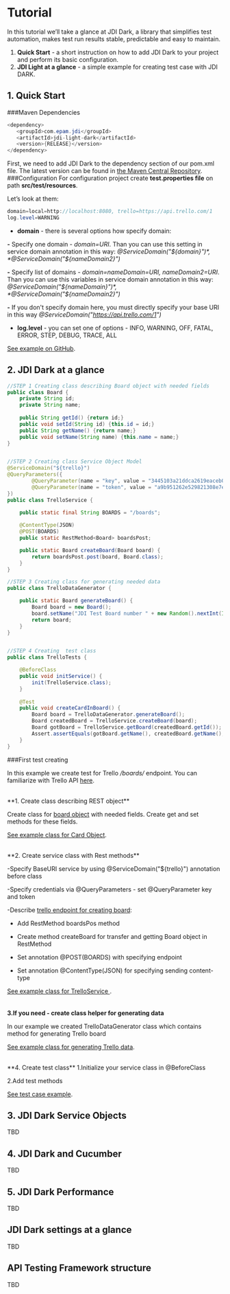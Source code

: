 # Tutorial

In this tutorial we’ll take a glance at JDI Dark, a library that simplifies test automation, makes test run results stable, predictable and easy to maintain.

1. **Quick Start** - a short instruction on how to add JDI Dark to your project and perform its basic configuration.
2. **JDI Light at a glance** -  a simple example for creating test case with JDI DARK. 

## 1. Quick Start
###Maven Dependencies
 ```java
<dependency>
    <groupId>com.epam.jdi</groupId>
    <artifactId>jdi-light-dark</artifactId>
    <version>{RELEASE}</version>
</dependency>
 ```
First, we need to add JDI Dark to the dependency section of our pom.xml file.
The latest version can be found in <a href="https://search.maven.org/classic/#search%7Cga%7C1%7Cjdi-dark" target="_blank">the Maven Central Repository</a>.
###Configuration
For configuration project create **test.properties file** on path **src/test/resources**.

Let’s look at them:

 ```java
domain=local=http://localhost:8080, trello=https://api.trello.com/1
log.level=WARNING
 ```
 + **domain** - there is several options how specify domain:
 
 **-** Specify one domain - *domain=URI*. Than you can use this setting in service domain annotation in this way:  *@ServiceDomain("${domain}")*, *@ServiceDomain("${nameDomain2}")*
 
 **-** Specify list of domains - *domain=nameDomain=URI, nameDomain2=URI*. Than you can use this variables in service domain annotation in this way:  *@ServiceDomain("${nameDomain}")*, *@ServiceDomain("${nameDomain2}")*     
       
 **-** If you don't specify domain here, you must directly specify your base URI in this way *@ServiceDomain("https://api.trello.com/1")*  
    


 + **log.level** - you can set one of options - INFO, WARNING, OFF, FATAL, ERROR, STEP, DEBUG, TRACE, ALL

<a href="https://github.com/jdi-testing/jdi-dark/blob/master/jdi-dark-tests/src/test/resources/test.properties" target="_blank">See example on GitHub</a>.

## 2. JDI Dark at a glance

```java
//STEP 1 Creating class describing Board object with needed fields   
public class Board {
    private String id;
    private String name;
    
    public String getId() {return id;}
    public void setId(String id) {this.id = id;}
    public String getName() {return name;}
    public void setName(String name) {this.name = name;}
}


//STEP 2 Creating class Service Object Model
@ServiceDomain("${trello}")
@QueryParameters({
        @QueryParameter(name = "key", value = "3445103a21ddca2619eaceb0e833d0db"),
        @QueryParameter(name = "token", value = "a9b951262e529821308e7ecbc3e4b7cfb14a24fef5ea500a68c69d374009fcc0")
})
public class TrelloService {

    public static final String BOARDS = "/boards";
    
    @ContentType(JSON)
    @POST(BOARDS)
    public static RestMethod<Board> boardsPost;

    public static Board createBoard(Board board) {
        return boardsPost.post(board, Board.class);
    }
}

//STEP 3 Creating class for generating needed data
public class TrelloDataGenerator {

    public static Board generateBoard() {
        Board board = new Board();
        board.setName("JDI Test Board number " + new Random().nextInt(Integer.MAX_VALUE));
        return board;
    }
}


//STEP 4 Creating  test class
public class TrelloTests {

    @BeforeClass
    public void initService() {
        init(TrelloService.class);
    }
    
    @Test
    public void createCardInBoard() {    
        Board board = TrelloDataGenerator.generateBoard();
        Board createdBoard = TrelloService.createBoard(board);
        Board gotBoard = TrelloService.getBoard(createdBoard.getId());
        Assert.assertEquals(gotBoard.getName(), createdBoard.getName(), "Name of created board is incorrect");
    }
}
```

###First test creating

In this example we create test for Trello */boards/* endpoint. You can familiarize with  Trello API  <a href="https://developers.trello.com/reference/#boardsid" target="_blank">here</a>.

<br/>
**1. Create class describing REST object** 

Create class for <a href="https://developers.trello.com/reference/#board-object" target="_blank">board object</a> with needed fields. Create get and set methods for these fields.  
 
<a href="https://github.com/jdi-testing/jdi-dark/blob/master/jdi-dark-tests/src/main/java/com/epam/jdi/dto/Board.java" target="_blank">See example class for Card Object</a>.

<br/>
**2. Create  service class with Rest methods** 

-Specify BaseURI service by using @ServiceDomain("${trello}") annotation before class 

-Specify credentials via @QueryParameters - set  @QueryParameter key and token

-Describe <a href="https://developers.trello.com/reference/#boardsid" target="_blank">trello endpoint for creating board</a>:

  - Add RestMethod<Board> boardsPos method
  
  - Create method createBoard for transfer and getting Board object in RestMethod  

  - Set annotation @POST(BOARDS) with specifying endpoint

  - Set annotation @ContentType(JSON) for specifying sending content-type

<a href="https://github.com/jdi-testing/jdi-dark/blob/master/jdi-dark-tests/src/main/java/com/epam/jdi/httptests/TrelloService.java" target="_blank">See example class for TrelloService </a>.   
<br/>  
**3.If you need - create class helper for generating data** 

In our example we created TrelloDataGenerator class which contains  method for generating Trello board

<a href="https://github.com/jdi-testing/jdi-dark/blob/master/jdi-dark-tests/src/test/java/com/epam/jdi/httptests/utils/TrelloDataGenerator.java" target="_blank">See example class for generating Trello data</a>.

<br/>
**4. Create test class**  
1.Initialize your service class in @BeforeClass

2.Add test methods
    
<a href="https://github.com/jdi-testing/jdi-dark/blob/master/jdi-dark-tests/src/test/java/com/epam/jdi/httptests/TrelloTests.java" target="_blank">See test case example</a>.




## 3. JDI Dark Service Objects
TBD

## 4. JDI Dark and Cucumber
TBD
## 5. JDI Dark Performance
TBD
## JDI Dark settings at a glance
TBD
## API Testing Framework structure
TBD
